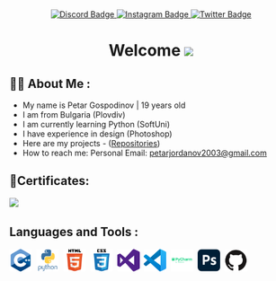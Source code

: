 <div id="header" align="center">
  <div id="badges">
    <br></br>
  <a href="">
    <img src="https://img.shields.io/badge/Discord-blue?style=for-the-badge&logo=discord&logoColor=white" alt="Discord Badge"/>
  </a>
  <a href="https://www.instagram.com/lesh0kefa">
    <img src="https://img.shields.io/badge/Instagram-critical?style=for-the-badge&logo=instagram&logoColor=white" alt="Instagram Badge"/>
  </a>
  <a href="https://twitter.com/leshokefa">
    <img src="https://img.shields.io/badge/Twitter-blue?style=for-the-badge&logo=twitter&logoColor=white" alt="Twitter Badge"/>
  </a>
<h1 align="center" >
  Welcome
  <img src="https://media.giphy.com/media/hvRJCLFzcasrR4ia7z/giphy.gif" width="35px"/>
 </h1>
 </div>
</div>


## :man_technologist: About Me :
 - My name is Petar Gospodinov | 19 years old
 - I am from Bulgaria (Plovdiv)
 - I am currently learning Python (SoftUni) 
 - I have experience in design (Photoshop)
 - Here are my projects - ([Repositories](https://github.com/leshokefa?tab=repositories))
 - How to reach me:  Personal Email: petarjordanov2003@gmail.com

## 📑Certificates:
 <div>
  <img src="https://media.discordapp.net/attachments/690937021287366698/1068157147474559036/IMG-4987e20da37cfac9a5e97c221c7bdccd-V.jpg?width=203&height=585" width="33%"/>
</div>

## Languages and Tools :
<div>
  <img src="https://github.com/devicons/devicon/blob/master/icons/cplusplus/cplusplus-original.svg" title="CSharp" alt="CSharp" width="40" height="40"/>&nbsp;
  <img src="https://github.com/devicons/devicon/blob/master/icons/python/python-original-wordmark.svg" title="Github" alt="GITHUB" width="40" height="40"/>&nbsp;
  <img src="https://github.com/devicons/devicon/blob/master/icons/html5/html5-original-wordmark.svg" title="HTML" alt="HTML" width="40" height="40"/>&nbsp;
  <img src="https://github.com/devicons/devicon/blob/master/icons/css3/css3-original-wordmark.svg" title="CSS" alt="CSS" width="40" height="40"/>&nbsp;
  <img src="https://github.com/devicons/devicon/blob/master/icons/visualstudio/visualstudio-plain.svg" title="Visual Studio" alt="VS" width="40" height="40"/>&nbsp;
  <img src="https://github.com/devicons/devicon/blob/master/icons/vscode/vscode-original.svg" title="VSCode" alt="VSCode" width="40" height="40"/>&nbsp;
  <img src="https://github.com/devicons/devicon/blob/master/icons/pycharm/pycharm-plain-wordmark.svg" title="HTML" alt="HTML" width="40" height="40"/>&nbsp;
  <img src="https://github.com/devicons/devicon/blob/master/icons/photoshop/photoshop-plain.svg"  title="Photoshop" alt="PS" width="40" height="40"/>&nbsp;
  <img src="https://github.com/devicons/devicon/blob/master/icons/github/github-original.svg" title="Github" alt="GITHUB" width="40" height="40"/>&nbsp;
</div>
